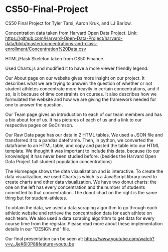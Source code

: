 # CS50-Final-Project
CS50 Final Project for Tyler Tarsi, Aaron Kruk, and LJ Barlow.

Concentration data taken from Harvard Open Data Project. Link: https://github.com/Harvard-Open-Data-Project/harvard-data/blob/master/concentrations-and-class-enrollment/Concentration%20Data.csv

HTML/Flask Skeleton taken from CS50 Finance.

Used Charts.js and modified it to have a more viewer friendly legend.


Our About page on our website gives more insight on our project. It describes what we are trying to answer: the question of whether or not
student athletes concentrate more heavily in certain concentrations, and if so, is it because of time constraints on courses. It also describes
how we formulated the website and how we are giving the framework needed for one to answer the question.

Our Team page gives an introduction to each of our team members and has a bio about for of us. It has pictures of each of
us and a link to our respective pages on GoCrimson.

Our Raw Data page has our data in 2 HTML tables. We used a JSON file and transferred it to a pandas dateframe. Then, in python,
we converted the dataframe to an HTML table, and copy and pasted the table into our HTML template. We thought it was important to include this data, because (to our knowledge) it has never been studied before. (besides the Harvard Open Data Project full student population concentrations)

The Homepage shows the data visualization and is interactive. To create the data visualization, we used Charts.js which
is a JavaScript library used to create charts and other data visualization. We have two donut charts: the one on the left has every concentration and the
number of students committed to that concentration. The donut chart on the right is the same thing but for student-athletes.

To obtain the data, we used a data scraping algorithm to go through each athletic website and retrieve the concentration data
for each athlete on each team. We also used a data scraping algorithm to get data for every course time from the registar. Please read more about these implementation details in our "DESIGN.md" file.


Our final presentation can be seen at: https://www.youtube.com/watch?v=y_JjeK6I0P8&feature=youtu.be
